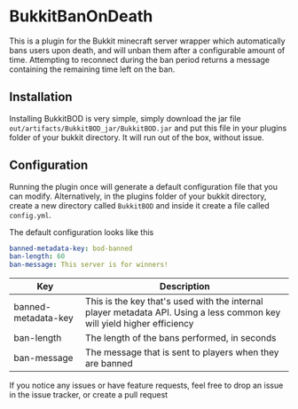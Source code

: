 BukkitBanOnDeath
================

This is a plugin for the Bukkit minecraft server wrapper which automatically bans users upon death, and will
unban them after a configurable amount of time. Attempting to reconnect during the ban period returns a message 
containing the remaining time left on the ban.

## Installation

Installing BukkitBOD is very simple, simply download the jar file `out/artifacts/BukkitBOD_jar/BukkitBOD.jar` and put
this file in your plugins folder of your bukkit directory. It will run out of the box, without issue.

## Configuration
Running the plugin once will generate a default configuration file that you can modify. Alternatively, in the plugins
folder of your bukkit directory, create a new directory called `BukkitBOD` and inside it create a file called 
`config.yml`.

The default configuration looks like this

```YAML
banned-metadata-key: bod-banned
ban-length: 60
ban-message: This server is for winners!
```

| Key | Description |
|----- | -----------|
| banned-metadata-key | This is the key that's used with the internal player metadata API. Using a less common key will yield higher efficiency |
| ban-length | The length of the bans performed, in seconds |
| ban-message | The message that is sent to players when they are banned |


If you notice any issues or have feature requests, feel free to drop an issue in the issue tracker, or create a pull
request

